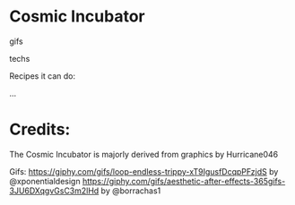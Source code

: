 # Cosmic Incubator

gifs

techs

Recipes it can do:

...

# Credits:
The Cosmic Incubator is majorly derived from graphics by Hurricane046

Gifs:
https://giphy.com/gifs/loop-endless-trippy-xT9IgusfDcqpPFzjdS by @xponentialdesign
https://giphy.com/gifs/aesthetic-after-effects-365gifs-3JU6DXqgvGsC3m2lHd by @borrachas1